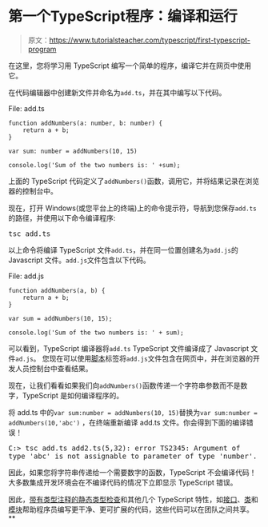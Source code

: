 # 第一个TypeScript程序：编译和运行

> 原文：<https://www.tutorialsteacher.com/typescript/first-typescript-program>

在这里，您将学习用 TypeScript 编写一个简单的程序，编译它并在网页中使用它。

在代码编辑器中创建新文件并命名为`add.ts`，并在其中编写以下代码。

File: add.ts 

```
function addNumbers(a: number, b: number) { 
    return a + b; 
} 

var sum: number = addNumbers(10, 15) 

console.log('Sum of the two numbers is: ' +sum); 
```

上面的 TypeScript 代码定义了`addNumbers()`函数，调用它，并将结果记录在浏览器的控制台中。

现在，打开 Windows(或您平台上的终端)上的命令提示符，导航到您保存`add.ts`的路径，并使用以下命令编译程序:

<samp>tsc add.ts</samp>

以上命令将编译 TypeScript 文件`add.ts`，并在同一位置创建名为`add.js`的 Javascript 文件。`add.js`文件包含以下代码。

File: add.js 

```
function addNumbers(a, b) {
    return a + b;
}

var sum = addNumbers(10, 15);

console.log('Sum of the two numbers is: ' + sum); 
```

可以看到，TypeScript 编译器将`add.ts` TypeScript 文件编译成了 Javascript 文件`ad.js`。 您现在可以使用[脚本](/javascript/script-tag "Include JavaScript File using script tag")标签将`add.js`文件包含在网页中，并在浏览器的开发人员控制台中查看结果。

现在，让我们看看如果我们向`addNumbers()`函数传递一个字符串参数而不是数字，TypeScript 是如何编译程序的。

将 add.ts 中的`var sum:number = addNumbers(10, 15)`替换为`var sum:number = addNumbers(10,'abc')` ，在终端重新编译 add.ts 文件。你会得到下面的编译错误！

<samp>C:\> tsc add.ts
add2.ts(5,32): error TS2345: Argument of type 'abc' is not assignable to parameter of type 'number'.</samp>

因此，如果您将字符串传递给一个需要数字的函数，TypeScript 不会编译代码！大多数集成开发环境会在不编译代码的情况下立即显示 TypeScript 错误。

因此，[带有类型注释的静态类型检查](/typescript/type-annotation)和其他几个 TypeScript 特性，如[接口](/typescript/typescript-interface)、[类](/typescript/typescript-class)和[模块](/typescript/typescript-module)帮助程序员编写更干净、更可扩展的代码，这些代码可以在团队之间共享。**
